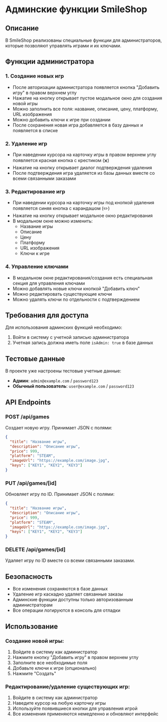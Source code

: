 # Админские функции SmileShop

## Описание

В SmileShop реализованы специальные функции для администраторов, которые позволяют управлять играми и их ключами.

## Функции администратора

### 1. Создание новых игр
- После авторизации администратора появляется кнопка "Добавить игру" в правом верхнем углу
- Нажатие на кнопку открывает пустое модальное окно для создания новой игры
- Можно заполнить все поля: название, описание, цену, платформу, URL изображения
- Можно добавить ключи к игре при создании
- После сохранения новая игра добавляется в базу данных и появляется в списке

### 2. Удаление игр
- При наведении курсора на карточку игры в правом верхнем углу появляется красная кнопка с крестиком (🗙)
- Нажатие на кнопку открывает диалог подтверждения удаления
- После подтверждения игра удаляется из базы данных вместе со всеми связанными заказами

### 3. Редактирование игр
- При наведении курсора на карточку игры под кнопкой удаления появляется синяя кнопка с карандашом (✏️)
- Нажатие на кнопку открывает модальное окно редактирования
- В модальном окне можно изменить:
  - Название игры
  - Описание
  - Цену
  - Платформу
  - URL изображения
  - Ключи к игре

### 4. Управление ключами
- В модальном окне редактирования/создания есть специальная секция для управления ключами
- Можно добавлять новые ключи кнопкой "Добавить ключ"
- Можно редактировать существующие ключи
- Можно удалять ключи по отдельности с подтверждением

## Требования для доступа

Для использования админских функций необходимо:
1. Войти в систему с учетной записью администратора
2. Учетная запись должна иметь поле `isAdmin: true` в базе данных

## Тестовые данные

В проекте уже настроены тестовые учетные данные:
- **Админ**: `admin@example.com` / `password123`
- **Обычный пользователь**: `user@example.com` / `password123`

## API Endpoints

### POST /api/games
Создает новую игру. Принимает JSON с полями:
```json
{
  "title": "Название игры",
  "description": "Описание игры",
  "price": 999,
  "platform": "STEAM",
  "imageUrl": "https://example.com/image.jpg",
  "keys": ["KEY1", "KEY2", "KEY3"]
}
```

### PUT /api/games/[id]
Обновляет игру по ID. Принимает JSON с полями:
```json
{
  "title": "Название игры",
  "description": "Описание игры",
  "price": 999,
  "platform": "STEAM",
  "imageUrl": "https://example.com/image.jpg",
  "keys": ["KEY1", "KEY2", "KEY3"]
}
```

### DELETE /api/games/[id]
Удаляет игру по ID вместе со всеми связанными заказами.

## Безопасность

- Все изменения сохраняются в базе данных
- Удаление игр каскадно удаляет связанные заказы
- Админские функции доступны только авторизованным администраторам
- Все операции логируются в консоль для отладки

## Использование

### Создание новой игры:
1. Войдите в систему как администратор
2. Нажмите кнопку "Добавить игру" в правом верхнем углу
3. Заполните все необходимые поля
4. Добавьте ключи к игре (опционально)
5. Нажмите "Создать"

### Редактирование/удаление существующих игр:
1. Войдите в систему как администратор
2. Наведите курсор на любую карточку игры
3. Используйте появившиеся кнопки для управления игрой
4. Все изменения применяются немедленно и обновляют интерфейс
